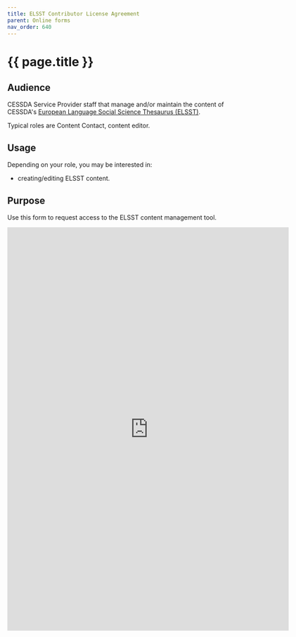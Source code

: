 ```yaml
---
title: ELSST Contributor License Agreement
parent: Online forms
nav_order: 640
---
```


# {{ page.title }}

## Audience

CESSDA Service Provider staff that manage and/or maintain the content of CESSDA's
[European Language Social Science Thesaurus (ELSST)](https://elsst.cessda.eu/).

Typical roles are Content Contact, content editor.

## Usage

Depending on your role, you may be interested in:

* creating/editing ELSST content.

## Purpose

Use this form to request access to the ELSST content management tool.

<iframe src="https://docs.google.com/forms/d/e/1FAIpQLSd5mnyStRykIcpiZn7hZCtfakpUclKMijSoUHSOIUYHpofiXw/viewform?embedded=true"
   width="640" height="917" frameborder="0" marginheight="0" marginwidth="0">Loading…</iframe>
